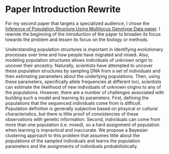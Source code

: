 # Paper Introduction Rewrite #



For my second paper that targets a specialized audience, I chose the [Inference of Population Structure Using Multilocus Genotype Data paper][2]. I rewrote the beginning of the introduction of the paper to broaden its focus towards the problem and lessen its focus on the biology or methods. 

Understanding population structures is important in identifying evolutionary processes over time and how people have migrated and mixed. Also, modeling population structures allows individuals of unknown origin to uncover their ancestry. Naturally, scientists have attempted to uncover these population structures by sampling DNA from a set of individuals and then estimating parameters about the underlying populations. Then, using these parameters, specifically allele frequencies at different loci, scientists can estimate the likelihood of new individuals of unknown origins to any of the populations. However, there are a number of challenges associated with building such a model and learning its parameters. First, defining the populations that the sequenced individuals come from is difficult. Population definition is generally subjective based on phsyical or cultural characteristics, but there is little proof of consistencies of these observations with genetic information. Second, individuals can come from more than one population (i.e. mixed), so a hard assignment of population when learning is impractical and inaccurate. We propose a Bayesian clustering approach to this problem that assumes little about the populations of the sampled individuals and learns the population parameters and the assignments of individuals probabilistically.

[2]: http://www.genetics.org/content/155/2/945
